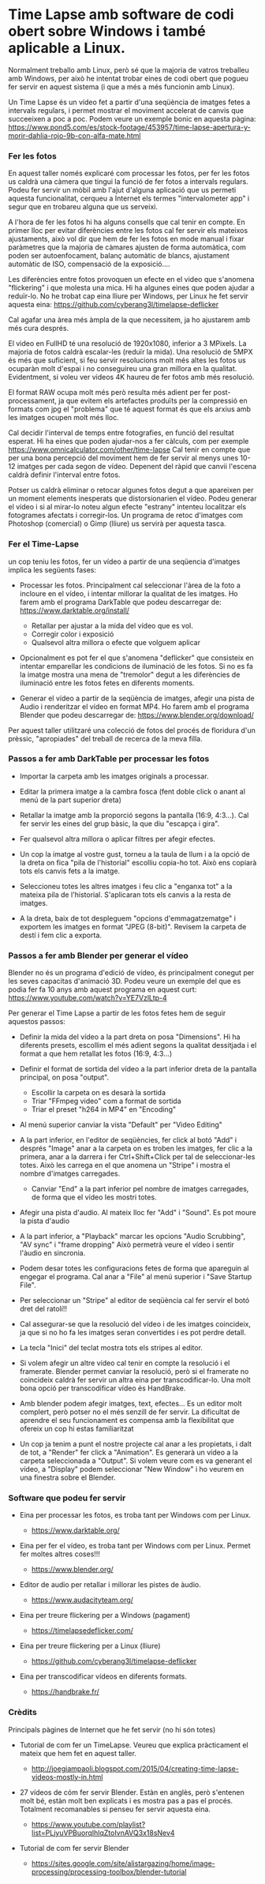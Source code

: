 # Time Lapse amb software de codi obert sobre Windows i també aplicable a Linux.


Normalment treballo amb Linux, però sé que la majoria de vatros treballeu amb Windows, per això he intentat trobar eines de codi obert que pogueu fer servir en aquest sistema (i que a més a més funcionin amb Linux).

Un Time Lapse és un vídeo fet a partir d'una seqüència de imatges fetes a intervals regulars, i permet mostrar el moviment accelerat de canvis que succeeixen a poc a poc. Podem veure un exemple bonic en aquesta pàgina: https://www.pond5.com/es/stock-footage/453957/time-lapse-apertura-y-morir-dahlia-rojo-9b-con-alfa-mate.html


### Fer les fotos

En aquest taller només explicaré com processar les fotos, per fer les fotos us caldrà una càmera que tingui la funció de fer fotos a intervals regulars. Podeu fer servir un mòbil  amb l'ajut d'alguna aplicació que us permeti aquesta funcionalitat, cerqueu a Internet els termes "intervalometer app" i segur que en trobareu alguna que us serveixi.

A l'hora de fer les fotos hi ha alguns consells que cal tenir en compte. En primer lloc per evitar diferències entre les fotos cal fer servir els mateixos ajustaments, això vol dir que hem de fer les fotos en mode manual i fixar paràmetres que la majoria de càmares ajusten de forma automàtica, com poden ser autoenfocament, balanç automàtic de blancs, ajustament automàtic de ISO, compensació de la exposició....

Les diferències entre fotos provoquen un efecte en el video que s'anomena "flickering" i que molesta una mica. Hi ha algunes eines que poden ajudar a reduïr-lo. No he trobat cap eina lliure per Windows, per Linux he fet servir aquesta eina: https://github.com/cyberang3l/timelapse-deflicker

Cal agafar una àrea més àmpla de la que necessitem, ja ho ajustarem amb més cura després.

El video en FullHD té una resolució de 1920x1080, inferior a 3 MPixels. La majoria de fotos caldrà escalar-les (reduïr la mida). Una resolució de 5MPX és més que suficient, si feu servir resolucions molt més altes les fotos us ocuparàn molt d'espai i no conseguireu una gran millora en la qualitat. Evidentment, si voleu ver videos 4K haureu de fer fotos amb més resolució.

El format RAW ocupa molt més però resulta més adient per fer post-processament, ja que evitem els artefactes produïts per la compressió en formats com jpg el "problema" que té aquest format és que els arxius amb les imatges ocupen molt més lloc.

Cal decidir l'interval de temps entre fotografies, en funció del resultat esperat. Hi ha eines que poden ajudar-nos a fer càlculs, com per exemple https://www.omnicalculator.com/other/time-lapse Cal tenir en compte que per una bona percepció del moviment hem de fer servir al menys unes 10-12 imatges per cada segon de vídeo. Depenent del ràpid que canvii l'escena caldrà definir l'interval entre fotos.

Potser us caldrà eliminar o retocar algunes fotos degut a que apareixen per un moment elements inesperats que distorsionarien el vídeo. Podeu generar el vídeo i si al mirar-lo noteu algun efecte "estrany" intenteu localitzar els fotogrames afectats i corregir-los. Un programa de retoc d'imatges com Photoshop (comercial) o Gimp (lliure) us servirà per aquesta tasca.



### Fer el Time-Lapse


un cop teniu les fotos, fer un vídeo a partir de una seqüencia d'imatges implica les següents fases:

- Processar les fotos. Principalment cal seleccionar l'àrea de la foto a incloure en el vídeo, i intentar millorar la qualitat de les imatges. Ho farem amb el programa DarkTable que podeu descarregar de: https://www.darktable.org/install/
  - Retallar per ajustar a la mida del vídeo que es vol.
  - Corregir color i exposició
  - Qualsevol altra millora o efecte que volguem aplicar

- Opcionalment es pot fer el que s'anomena "deflicker" que consisteix en intentar emparellar les condicions de iluminació de les fotos. Si no es fa la imatge mostra una mena de "tremolor" degut a les diferències de iluminació entre les fotos fetes en diferents moments.

- Generar el vídeo a partir de la seqüència de imatges, afegir una pista de Audio i renderitzar el vídeo en format MP4. Ho farem amb el programa Blender que podeu descarregar de: https://www.blender.org/download/


Per aquest taller utilitzaré una colecció de fotos del procés de floridura d'un prèssic, "apropiades" del treball de recerca de la meva filla.


### Passos a fer amb DarkTable per processar les fotos

- Importar la carpeta amb les imatges originals a processar.

- Editar la primera imatge a la cambra fosca (fent doble click o anant al menú de la part superior dreta)

- Retallar la imatge amb la proporció segons la pantalla (16:9, 4:3...). Cal fer servir les eines del grup bàsic, la que diu "escapça i gira".

- Fer qualsevol altra millora o aplicar filtres per afegir efectes.

- Un cop la imatge al vostre gust, torneu a la taula de llum i a la opció de la dreta on fica "pila de l'historial" escolliu copia-ho tot. Això ens copiarà tots els canvis fets a la imatge.

- Seleccioneu totes les altres imatges i feu clic a "enganxa tot" a la mateixa pila de l'historial. S'aplicaran tots els canvis a la resta de imatges.

- A la dreta, baix de tot despleguem "opcions d'emmagatzematge" i exportem les imatges en format "JPEG (8-bit)". Revisem la carpeta de destí i fem clic a exporta.



### Passos a fer amb Blender per generar el vídeo

Blender no és un programa d'edició de vídeo, és principalment conegut per les seves capacitas d'animació 3D. Podeu veure un exemple del que es podia fer fa 10 anys amb aquest programa en aquest curt: https://www.youtube.com/watch?v=YE7VzlLtp-4

Per generar el Time Lapse a partir de les fotos fetes hem de seguir aquestos passos:

- Definir la mida del vídeo a la part dreta on posa "Dimensions". Hi ha diferents presets, escollim el més adient segons la qualitat dessitjada i el format a que hem retallat les fotos (16:9, 4:3...)

- Definir el format de sortida del vídeo a la part inferior dreta de la pantalla principal, on posa "output". 
  - Escollir la carpeta on es desarà la sortida
  - Triar "FFmpeg video" com a format de sortida
  - Triar el preset "h264 in MP4" en "Encoding"

- Al menú superior canviar la vista "Default" per "Video Editing"

- A la part inferior, en l'editor de seqüències, fer click al botó "Add" i després "Image" anar a la carpeta on es troben les imatges, fer clic a la primera, anar a la darrera i fer Ctrl+Shift+Click per tal de seleccionar-les totes. Això les carrega en el que anomena un "Stripe" i mostra el nombre d'imatges carregades.
  - Canviar "End" a la part inferior pel nombre de imatges carregades, de forma que el vídeo les mostri totes.

- Afegir una pista d'audio. Al mateix lloc fer "Add" i "Sound". Es pot moure la pista d'audio

- A la part inferior, a "Playback" marcar les opcions "Audio Scrubbing", "AV sync" i "frame dropping" Això permetrà veure el vídeo i sentir l'àudio en sincronia.

- Podem desar totes les configuracions fetes de forma que apareguin al engegar el programa. Cal anar a "File" al menú superior i "Save Startup File".

- Per seleccionar un "Stripe" al editor de seqüència cal fer servir el botó dret del ratolí!!

- Cal assegurar-se que la resolució del vídeo i de les imatges coincideix, ja que si no ho fa les imatges seran convertides i es pot perdre detall.

- La tecla "Inici" del teclat mostra tots els stripes al editor.

- Si volem afegir un altre vídeo cal tenir en compte la resolució i el framerate. Blender permet canviar la resolució, però si el framerate no coincideix caldrà fer servir un altra eina per transcodificar-lo. Una molt bona opció per transcodificar vídeo és HandBrake.

- Amb blender podem afegir imatges, text, efectes... Es un editor molt complert, però potser no el més senzill de fer servir. La dificultat de aprendre el seu funcionament es compensa amb la flexibilitat que ofereix un cop hi estas familiaritzat

- Un cop ja tenim a punt el nostre projecte cal anar a les propietats, i dalt de tot, a "Render" fer click a "Animation". Es generarà un vídeo a la carpeta seleccionada a "Output". Si volem veure com es va generant el vídeo, a "Display" podem seleccionar "New Window" i ho veurem en una finestra sobre el Blender.



### Software que podeu fer servir

- Eina per processar les fotos, es troba tant per Windows com per Linux.
  - https://www.darktable.org/

- Eina per fer el vídeo, es troba tant per Windows com per Linux. Permet fer moltes altres coses!!!
  - https://www.blender.org/

- Editor de audio per retallar i millorar les pistes de àudio.
  - https://www.audacityteam.org/

- Eina per treure flickering per a Windows (pagament)
  - https://timelapsedeflicker.com/

- Eina per treure flickering per a Linux (lliure)
  - https://github.com/cyberang3l/timelapse-deflicker

- Eina per transcodificar vídeos en diferents formats.
  - https://handbrake.fr/


### Crèdits

Principals pàgines de Internet que he fet servir (no hi són totes)

- Tutorial de com fer un TimeLapse. Veureu que explica pràcticament el mateix que hem fet en aquest taller.
  - http://joegiampaoli.blogspot.com/2015/04/creating-time-lapse-videos-mostly-in.html

- 27 vídeos de cóm fer servir Blender. Estàn en anglès, però s'entenen molt bé, estàn molt ben explicats i es mostra pas a pas el procés. Totalment recomanables si penseu fer servir aquesta eina.
  - https://www.youtube.com/playlist?list=PLjyuVPBuorqIhlqZtoIvnAVQ3x18sNev4

- Tutorial de com fer servir Blender
  - https://sites.google.com/site/alistargazing/home/image-processing/processing-toolbox/blender-tutorial


